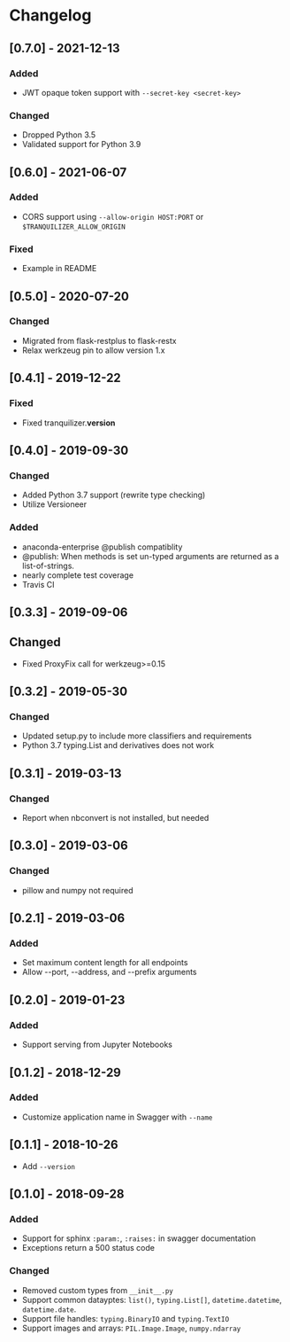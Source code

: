 # Changelog

## [0.7.0] - 2021-12-13

### Added
- JWT opaque token support with `--secret-key <secret-key>`

### Changed
- Dropped Python 3.5
- Validated support for Python 3.9

## [0.6.0] - 2021-06-07
### Added
- CORS support using `--allow-origin HOST:PORT` or `$TRANQUILIZER_ALLOW_ORIGIN`

### Fixed
- Example in README

## [0.5.0] - 2020-07-20
### Changed
- Migrated from flask-restplus to flask-restx
- Relax werkzeug pin to allow version 1.x

## [0.4.1] - 2019-12-22
### Fixed
- Fixed tranquilizer.__version__

## [0.4.0] - 2019-09-30
### Changed
- Added Python 3.7 support (rewrite type checking)
- Utilize Versioneer

### Added
- anaconda-enterprise @publish compatiblity
- @publish: When methods is set un-typed arguments are returned
  as a list-of-strings.
- nearly complete test coverage
- Travis CI

## [0.3.3] - 2019-09-06
## Changed
- Fixed ProxyFix call for werkzeug>=0.15

## [0.3.2] - 2019-05-30
### Changed
- Updated setup.py to include more classifiers and requirements
- Python 3.7 typing.List and derivatives does not work

## [0.3.1] - 2019-03-13
### Changed
- Report when nbconvert is not installed, but needed

## [0.3.0] - 2019-03-06
### Changed
- pillow and numpy not required

## [0.2.1] - 2019-03-06
### Added
- Set maximum content length for all endpoints
- Allow --port, --address, and --prefix arguments

## [0.2.0] - 2019-01-23
### Added
- Support serving from Jupyter Notebooks

## [0.1.2] - 2018-12-29
### Added
- Customize application name in Swagger with `--name`

## [0.1.1] - 2018-10-26
- Add `--version`

## [0.1.0] - 2018-09-28
### Added
- Support for sphinx `:param:`, `:raises:` in swagger documentation
- Exceptions return a 500 status code

### Changed
- Removed custom types from `__init__.py`
- Support common datayptes: `list()`, `typing.List[]`, `datetime.datetime`, `datetime.date`.
- Support file handles: `typing.BinaryIO` and `typing.TextIO`
- Support images and arrays: `PIL.Image.Image`, `numpy.ndarray`
